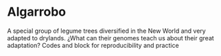 # Algarrobo
A special group of legume trees diversified in the New World and very adapted to drylands. ¿What can their genomes teach us about their great adaptation?
Codes and block for reproducibility and practice
